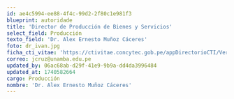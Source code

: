 ```yaml
---
id: ae4c5994-ee88-4f4c-99d2-2f80c1e981f3
blueprint: autoridade
title: 'Director de Producción de Bienes y Servicios'
select_field: Producción
texto_field: 'Dr. Alex Ernesto Muñoz Cáceres'
foto: dr_ivan.jpg
ficha_cti_vitae: 'https://ctivitae.concytec.gob.pe/appDirectorioCTI/VerDatosInvestigador.do?id_investigador=99489'
correo: jcruz@unamba.edu.pe
updated_by: 06ac68ab-d29f-41e9-9b9a-dd4da3996484
updated_at: 1740582664
cargo: Producción
nombre: 'Dr. Alex Ernesto Muñoz Cáceres'
---
```

